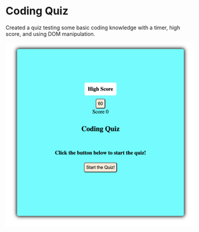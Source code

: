 # Coding Quiz #

Created a quiz testing some basic coding knowledge with a timer, high score, and using DOM manipulation.

![Screenshot](/assets/images/screenshot.png)